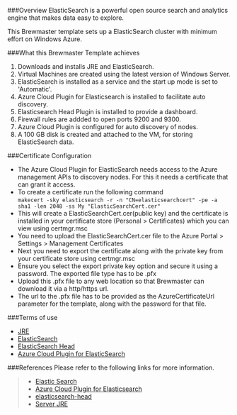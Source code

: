 ###Overview
ElasticSearch is a powerful open source search and analytics engine that makes data easy to explore. 

This Brewmaster template sets up a ElasticSearch cluster with minimum effort on Windows Azure.

###What this Brewmaster Template achieves
1. Downloads and installs JRE and ElasticSearch.
2. Virtual Machines are created using the latest version of Windows Server.
3. ElasticSearch is installed as a service and the start up mode is set to 'Automatic'.
4. Azure Cloud Plugin for Elasticsearch is installed to facilitate auto discovery.
5. Elasticsearch Head Plugin is installed to provide a dashboard.
6. Firewall rules are addded to open ports 9200 and 9300.
7. Azure Cloud Plugin is configured for auto discovery of nodes.
8. A 100 GB disk is created and attached to the VM, for storing ElasticSearch data.

###Certificate Configuration
- The Azure Cloud Plugin for ElasticSearch needs access to the Azure management APIs to discovery nodes. For this it needs a certificate that can grant it access.
- To create a certificate run the following command </br>
`makecert -sky elasticsearch -r -n "CN=elasticsearchcert" -pe -a sha1 -len 2048 -ss My "ElasticSearchCert.cer"`
- This will create a ElasticSearchCert.cer(public key) and the certificate is installed in your certificate store (Personal > Certificates) which you can view using certmgr.msc 
- You need to upload the ElasticSearchCert.cer file to the Azure Portal > Settings > Management Certificates
- Next you need to export the certificate along with the private key from your certificate store using certmgr.msc
- Ensure you select the export private key option and secure it using a password. The exported file type has to be .pfx
- Upload this .pfx file to any web location so that Brewmaster can download it via a http/https url.
- The url to the .pfx file has to be provided as the AzureCertificateUrl parameter for the template, along with the password for that file.

###Terms of use
- [JRE](http://www.oracle.com/technetwork/java/javase/terms/license/index.html)
- [ElasticSearch](http://www.elasticsearch.org/terms-of-use/)
- [ElasticSearch Head](https://github.com/mobz/elasticsearch-head/blob/master/LICENCE)
- [Azure Cloud Plugin for ElasticSearch](https://github.com/elasticsearch/elasticsearch-cloud-azure/blob/master/LICENSE.txt)

###References
Please refer to the following links for more information.
> - [Elastic Search](http://www.elasticsearch.org/)
> - [Azure Cloud Plugin for Elasticsearch](https://github.com/elasticsearch/elasticsearch-cloud-azure)
> - [elasticsearch-head](https://github.com/mobz/elasticsearch-head)
> - [Server JRE](http://www.oracle.com/technetwork/java/javase/downloads/server-jre8-downloads-2133154.html)
